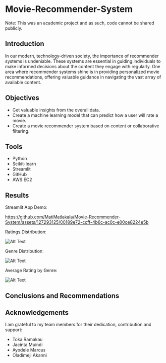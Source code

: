 # Movie-Recommender-System

Note: This was an academic project and as such, code cannot be shared publicly.

## Introduction
In our modern, technology-driven society, the importance of recommender systems is undeniable. These systems are essential in guiding individuals to make informed decisions about the content they engage with regularly. One area where recommender systems shine is in providing personalized movie recommendations, offering valuable guidance in navigating the vast array of available content.

## Objectives
- Get valuable insights from the overall data.
- Create a machine learning model that can predict how a user will rate a movie.
- Create a movie recommender system based on content or collaborative filtering.

## Tools
- Python
- Scikit-learn
- Streamlit
- GitHub
- AWS EC2

## Results

Streamlit App Demo:


https://github.com/MatiMatlakala/Movie-Recommender-System/assets/127293125/00189e72-ccff-4b6c-ac0c-e00ce8224e5b



Ratings Distribution:

![Alt Text](https://github.com/MatiMatlakala/learning_projects/blob/2b3b9de68c718fa85be2c58cf83f745a4a0d64f8/Recommender%20System/ratings-distribution.png)


Genre Distribution:

![Alt Text](https://github.com/MatiMatlakala/learning_projects/blob/2b3b9de68c718fa85be2c58cf83f745a4a0d64f8/Recommender%20System/genre-distribution.png)


Average Rating by Genre:

![Alt Text](https://github.com/MatiMatlakala/learning_projects/blob/2b3b9de68c718fa85be2c58cf83f745a4a0d64f8/Recommender%20System/avg_rating_by_genre.png)


## Conclusions and Recommendations


## Acknowledgements
I am grateful to my team members for their dedication, contribution and support:
- Toka Ramakau
- Jacinta Muindi
- Ayodele Marcus
- Oladimeji Akanni
